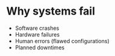 # Why systems fail

- Software crashes
- Hardware failures
- Human errors (flawed configurations)
- Planned downtimes
